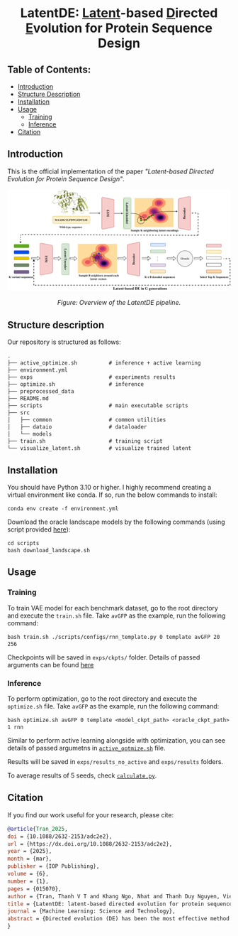 <div align="center">

# LatentDE: <u>Latent</u>-based <u>D</u>irected <u>E</u>volution for Protein Sequence Design
</div>

## Table of Contents:

- [Introduction](#introduction)
- [Structure Description](#structure-description)
- [Installation](#installation)
- [Usage](#usage)
    - [Training](#training)
    - [Inference](#inference)
- [Citation](#citation)

## Introduction
This is the official implementation of the paper *"Latent-based Directed Evolution for Protein Sequence Design"*.

<div align="center">
    <img src="static/pipeline.png" alt="Pipeline Overview" width="800"/>
    <p><em>Figure: Overview of the LatentDE pipeline.</em></p>
</div>

## Structure description

Our repository is structured as follows:
```shell
.
├── active_optimize.sh          # inference + active learning
├── environment.yml
├── exps                        # experiments results
├── optimize.sh                 # inference
├── preprocessed_data
├── README.md
├── scripts                     # main executable scripts
├── src
│   ├── common                  # common utilities
│   ├── dataio                  # dataloader
│   └── models
├── train.sh                    # training script
└── visualize_latent.sh         # visualize trained latent
```

## Installation

You should have Python 3.10 or higher. I highly recommend creating a virtual environment like conda. If so, run the below commands to install:

```shell
conda env create -f environment.yml
```

Download the oracle landscape models by the following commands (using script provided [here](https://github.com/HeliXonProtein/proximal-exploration)):
```shell
cd scripts
bash download_landscape.sh
```

## Usage

### Training

To train VAE model for each benchmark dataset, go to the root directory and execute the `train.sh` file. Take `avGFP` as the example, run the following command:

```shell
bash train.sh ./scripts/configs/rnn_template.py 0 template avGFP 20 256
```

Checkpoints will be saved in `exps/ckpts/` folder. Details of passed arguments can be found [here](./scripts/train_vae.py)

### Inference

To perform optimization, go to the root directory and execute the `optimize.sh` file. Take `avGFP` as the example, run the following command:

```shell
bash optimize.sh avGFP 0 template <model_ckpt_path> <oracle_ckpt_path> 1 rnn
```

Similar to perform active learning alongside with optimization, you can see details of passed argumetns in [`active_optmize.sh`](./active_optimize.sh) file.

Results will be saved in `exps/results_no_active` and `exps/results` folders.

To average results of 5 seeds, check [`calculate.py`](./scripts/calculate.py).

## Citation
If you find our work useful for your research, please cite:

```bibtex
@article{Tran_2025,
doi = {10.1088/2632-2153/adc2e2},
url = {https://dx.doi.org/10.1088/2632-2153/adc2e2},
year = {2025},
month = {mar},
publisher = {IOP Publishing},
volume = {6},
number = {1},
pages = {015070},
author = {Tran, Thanh V T and Khang Ngo, Nhat and Thanh Duy Nguyen, Viet and Hy, Truong-Son},
title = {LatentDE: latent-based directed evolution for protein sequence design},
journal = {Machine Learning: Science and Technology},
abstract = {Directed evolution (DE) has been the most effective method for protein engineering that optimizes biological functionalities through a resource-intensive process of screening or selecting among a vast range of mutations. To mitigate this extensive procedure, recent advancements in machine learning-guided methodologies center around the establishment of a surrogate sequence-function model. In this paper, we propose latent-based DE (LDE), an evolutionary algorithm designed to prioritize the exploration of high-fitness mutants in the latent space. At its core, LDE is a regularized variational autoencoder (VAE), harnessing the capabilities of the state-of-the-art protein language model, ESM-2, to construct a meaningful latent space of sequences. From this encoded representation, we present a novel approach for efficient traversal on the fitness landscape, employing a combination of gradient-based methods and DE. Experimental evaluations conducted on eight protein sequence design tasks demonstrate the superior performance of our proposed LDE over previous baseline algorithms.}
}
```
